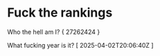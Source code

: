 # Fuck the rankings

Who the hell am I?
{ 27262424 }

What fucking year is it?
[ 2025-04-02T20:06:40Z ]
